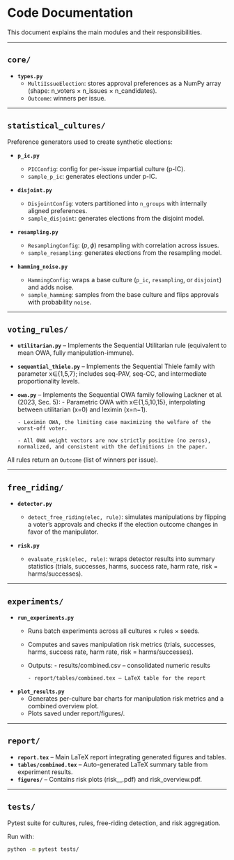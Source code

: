 # Code Documentation

This document explains the main modules and their responsibilities.

---

## `core/`

- **`types.py`**
  - `MultiIssueElection`: stores approval preferences as a NumPy array  
    (shape: n_voters × n_issues × n_candidates).
  - `Outcome`: winners per issue.

---

## `statistical_cultures/`

Preference generators used to create synthetic elections:

- **`p_ic.py`**
  - `PICConfig`: config for per-issue impartial culture (p-IC).
  - `sample_p_ic`: generates elections under p-IC.

- **`disjoint.py`**
  - `DisjointConfig`: voters partitioned into `n_groups` with internally aligned preferences.
  - `sample_disjoint`: generates elections from the disjoint model.

- **`resampling.py`**
  - `ResamplingConfig`: $(p, \phi)$ resampling with correlation across issues.
  - `sample_resampling`: generates elections from the resampling model.

- **`hamming_noise.py`**
  - `HammingConfig`: wraps a base culture (`p_ic`, `resampling`, or `disjoint`) and adds noise.
  - `sample_hamming`: samples from the base culture and flips approvals with probability `noise`.

---

## `voting_rules/`

- **`utilitarian.py`** – Implements the Sequential Utilitarian rule (equivalent to mean OWA, fully manipulation-immune).
- **`sequential_thiele.py`** – Implements the Sequential Thiele family with parameter x∈{1,5,7}; includes seq-PAV, seq-CC, and intermediate proportionality levels.
- **`owa.py`** – Implements the Sequential OWA family following Lackner et al. (2023, Sec. 5):
      - Parametric OWA with x∈{1,5,10,15}, interpolating between utilitarian (x=0) and leximin (x=n−1).

      - Leximin OWA, the limiting case maximizing the welfare of the worst-off voter.

      - All OWA weight vectors are now strictly positive (no zeros), normalized, and consistent with the definitions in the paper.

All rules return an `Outcome` (list of winners per issue).

---

## `free_riding/`

- **`detector.py`**
  - `detect_free_riding(elec, rule)`: simulates manipulations by flipping a voter’s approvals and checks if the election outcome changes in favor of the manipulator.

- **`risk.py`**
  - `evaluate_risk(elec, rule)`: wraps detector results into summary statistics (trials, successes, harms, success rate, harm rate, risk = harms/successes).

---

## `experiments/`

- **`run_experiments.py`**
  - Runs batch experiments across all cultures × rules × seeds.  
  - Computes and saves manipulation risk metrics (trials, successes, harms, success rate, harm rate, risk = harms/successes).
  - Outputs:
        - results/combined.csv – consolidated numeric results

        - report/tables/combined.tex – LaTeX table for the report

- **`plot_results.py`**
  - Generates per-culture bar charts for manipulation risk metrics and a combined overview plot.
  - Plots saved under report/figures/.

---

## `report/`

- **`report.tex`** – Main LaTeX report integrating generated figures and tables.
- **`tables/combined.tex`** – Auto-generated LaTeX summary table from experiment results.
- **`figures/`** – Contains risk plots (risk_<culture>_<family>.pdf) and risk_overview.pdf.

---

## `tests/`

Pytest suite for cultures, rules, free-riding detection, and risk aggregation.

Run with:
```bash
python -m pytest tests/
```
